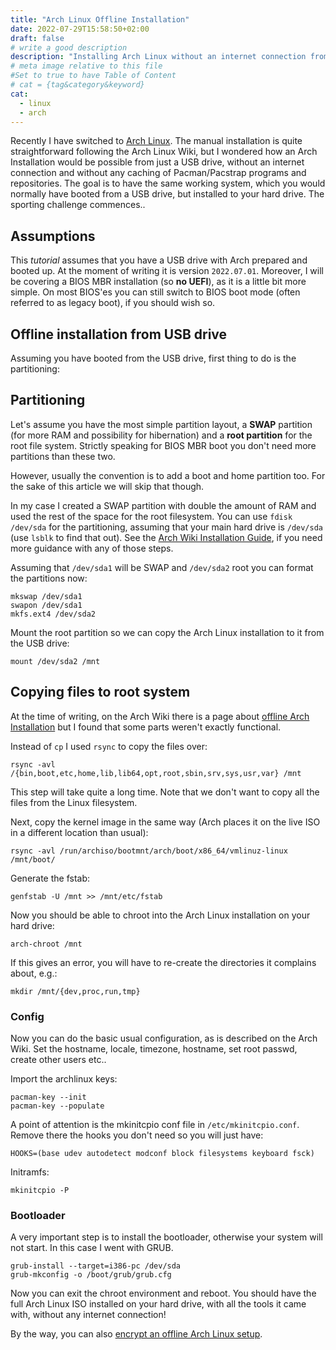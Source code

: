 ```yaml
---
title: "Arch Linux Offline Installation"
date: 2022-07-29T15:58:50+02:00
draft: false
# write a good description
description: "Installing Arch Linux without an internet connection from just a USB drive. No caching of Pacman repositories required. This method basically copies the Arch Linux filesystem from the USB drive to the computer."
# meta image relative to this file
#Set to true to have Table of Content
# cat = {tag&category&keyword}
cat:
  - linux
  - arch
---
```



Recently I have switched to [Arch Linux](https://archlinux.org/).
The manual installation is quite straightforward following the Arch Linux Wiki, but I wondered how an Arch Installation would be possible from just a USB drive, without an internet connection and without any caching of Pacman/Pacstrap programs and repositories.
The goal is to have the same working system, which you would normally have booted from a USB drive, but installed to your hard drive.
The sporting challenge commences..

## Assumptions

This *tutorial* assumes that you have a USB drive with Arch prepared and booted up.
At the moment of writing it is version `2022.07.01`.
Moreover, I will be covering a BIOS MBR installation (so **no UEFI**), as it is a little bit more simple.
On most BIOS'es you can still switch to BIOS boot mode (often referred to as legacy boot), if you should wish so.

## Offline installation from USB drive

Assuming you have booted from the USB drive, first thing to do is the partitioning:

## Partitioning

Let's assume you have the most simple partition layout, a **SWAP** partition (for more RAM and possibility for hibernation) and a **root partition** for the root file system.
Strictly speaking for BIOS MBR boot you don't need more partitions than these two.

However, usually the convention is to add a boot and home partition too.
For the sake of this article we will skip that though.

In my case I created a SWAP partition with double the amount of RAM and used the rest of the space for the root filesystem.
You can use `fdisk /dev/sda` for the partitioning, assuming that your main hard drive is `/dev/sda` (use `lsblk` to find that out).
See the [Arch Wiki Installation Guide](https://wiki.archlinux.org/title/Installation_guide), if you need more guidance with any of those steps.

Assuming that `/dev/sda1` will be SWAP and `/dev/sda2` root you can format the partitions now:

```
mkswap /dev/sda1
swapon /dev/sda1
mkfs.ext4 /dev/sda2
```

Mount the root partition so we can copy the Arch Linux installation to it from the USB drive:

```
mount /dev/sda2 /mnt
```

## Copying files to root system

At the time of writing, on the Arch Wiki there is a page about [offline Arch Installation](https://wiki.archlinux.org/title/Offline_installation) but I found that some parts weren't exactly functional.

Instead of `cp` I used `rsync` to copy the files over:

```
rsync -avl /{bin,boot,etc,home,lib,lib64,opt,root,sbin,srv,sys,usr,var} /mnt
```

This step will take quite a long time.
Note that we don't want to copy all the files from the Linux filesystem.

Next, copy the kernel image in the same way (Arch places it on the live ISO in a different location than usual):

```
rsync -avl /run/archiso/bootmnt/arch/boot/x86_64/vmlinuz-linux /mnt/boot/
```

Generate the fstab:

```
genfstab -U /mnt >> /mnt/etc/fstab
```

Now you should be able to chroot into the Arch Linux installation on your hard drive:

```
arch-chroot /mnt
```

If this gives an error, you will have to re-create the directories it complains about, e.g.:

```
mkdir /mnt/{dev,proc,run,tmp}
```

### Config

Now you can do the basic usual configuration, as is described on the Arch Wiki.
Set the hostname, locale, timezone, hostname, set root passwd, create other users etc..

Import the archlinux keys:

```
pacman-key --init
pacman-key --populate
```

A point of attention is the mkinitcpio conf file in `/etc/mkinitcpio.conf`.
Remove there the hooks you don't need so you will just have:

```
HOOKS=(base udev autodetect modconf block filesystems keyboard fsck)
```

Initramfs:

```
mkinitcpio -P
```

### Bootloader 

A very important step is to install the bootloader, otherwise your system will not start.
In this case I went with GRUB.

```
grub-install --target=i386-pc /dev/sda
grub-mkconfig -o /boot/grub/grub.cfg
```

Now you can exit the chroot environment and reboot.
You should have the full Arch Linux ISO installed on your hard drive, with all the tools it came with, without any internet connection!

By the way, you can also [encrypt an offline Arch Linux setup](/blog/arch-linux-encrypted-full-install/).
